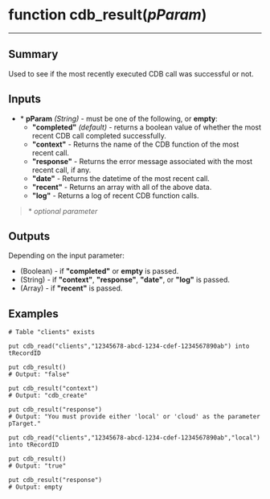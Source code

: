 # function cdb_result(*pParam*)
---
## Summary
Used to see if the most recently executed CDB call was successful or not.

## Inputs
* \* **pParam** *(String)* - must be one of the following, or **empty**:
	* **"completed"** *(default)* - returns a boolean value of whether the most recent CDB call completed successfully.
	* **"context"** - Returns the name of the CDB function of the most recent call.
	* **"response"** - Returns the error message associated with the most recent call, if any.
	* **"date"** - Returns the datetime of the most recent call.
	* **"recent"** - Returns an array with all of the above data.
	* **"log"** - Returns a log of recent CDB function calls.

> \* _optional parameter_
	
## Outputs
Depending on the input parameter:
* (Boolean) - if **"completed"** or **empty** is passed.
* (String) - if **"context"**, **"response"**, **"date"**, or **"log"** is passed.
* (Array) - if **"recent"** is passed.


## Examples
```livecodeserver
# Table "clients" exists

put cdb_read("clients","12345678-abcd-1234-cdef-1234567890ab") into tRecordID

put cdb_result()
# Output: "false"

put cdb_result("context")
# Output: "cdb_create"

put cdb_result("response")
# Output: "You must provide either 'local' or 'cloud' as the parameter pTarget."

put cdb_read("clients","12345678-abcd-1234-cdef-1234567890ab","local") into tRecordID

put cdb_result()
# Output: "true"

put cdb_result("response")
# Output: empty
```
